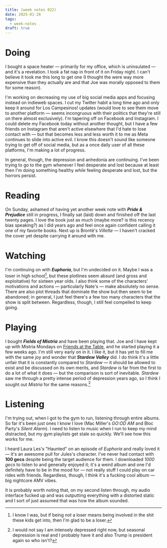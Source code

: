 ```yaml
---
title: (week notes 022)
date: 2025-01-26
tags:
  - week-notes
draft: true
---
```

# Doing
I bought a space heater — primarily for my office, which is uninsulated — and it's a revelation. I took a fat nap in front of it on Friday night. I can't believe it took me this long to get one (I thought the were way more expensive than they actually are and that Joe was morally opposed to them for some reason).

I'm working on decreasing my use of big social media apps and focusing instead on indieweb spaces. I cut my Twitter habit a long time ago and only keep it around for Los Campesinos! updates (would love to see them move to another platform — seems incongruous with their politics that they're still on there almost exclusively). I'm tapering off on Facebook and Instagram. I could delete my Facebook today without another thought, but I have a few friends on Instagram that aren't active elsewhere that I'd hate to lose contact with — but that becomes less and less worth it to me as Meta continues to slide into active evil. I know this doesn't sound like someone trying to get off of social media, but as a once daily user of all these platforms, I'm making a lot of progress.

In general, though, the depression and anhedonia are continuing. I've been trying to go to the gym whenever I feel desperate and lost because at least then I'm doing something healthy *while* feeling desperate and lost, but the horrors persist.
# Reading
On Sunday, ashamed of having yet another week note with **_Pride & Prejudice_** still in progress, I finally sat (laid) down and finished off the last twenty pages. I love the book just as much (maybe more? is this recency bias speaking?) as I did years ago and feel once again confident calling it one of my favorite books. Next up is Brontë's *Villette* — I haven't cracked the cover yet despite carrying it around with me.
# Watching
I'm continuing on with **_Euphoria_**, but I'm undecided on it. Maybe I was a loser in high school[^1], but these plotlines seem absurd (and gross and exploitative) for sixteen year olds. I also think some of the characters' motivations and actions — particularly Nate's — make absolutely no sense. There are also plot threads that dominate the show but then seem to be abandoned; in general, I just feel there's a few too many characters that the show is split between. Regardless, though, I still feel compelled to keep going.
# Playing
I bought **_Fields of Mistria_** and have been playing that. Joe and I have kept up with Mistria Mondays on [Friends at the Table](https://www.youtube.com/c/FriendsattheTable), and he started playing it a few weeks ago. I'm still very early on in it. I like it, but it has yet to fill me with the same joy and wonder that **_Stardew Valley_** did. I do think it's a little unfair that it is constantly compared to _Stardew_ — it should be allowed to exist and be discussed on its own merits, and _Stardew_ is far from the first to do a lot of what it does — but the comparison is sort of inevitable. _Stardew_ saw me through a pretty intense period of depression years ago, so I think I sought out _Mistria_ for the same reasons.[^2]
# Listening
I'm trying out, when I got to the gym to run, listening through entire albums. So far it's been just ones I know I love (Mac Miller's *GO:OD AM* and Bloc Party's *Silent Alarm*). I need to listen to music when I run to keep my mind distracted, but my gym playlists get stale so quickly. We'll see how this works for me.

I heard Laura Les's "Haunted" on an episode of *Euphoria* and really loved it — it's an awesome pull for Jules's character. I've never had contact with **100 gecs** despite being the target audience for them. I downloaded *1000 gecs* to listen to and generally enjoyed it; it's a weird album and one I'd definitely have to be in the mood for — not really stuff I could play on car rides with friends. Regardless, though, I think it's a fucking cool album — big nightcore AMV vibes. 

It is probably worth noting that, on my second listen through, my audio interface fucked up and was outputting everything with a distorted static and I sort of just assumed that was how the album sounded.

[^1]: I know I was, but if being *not* a loser means being involved in the shit these kids get into, then I'm glad to be a loser.
[^2]: I would not say I am intensely depressed right now, but seasonal depression is real and I probably have it and also Trump is president again so who isn't?